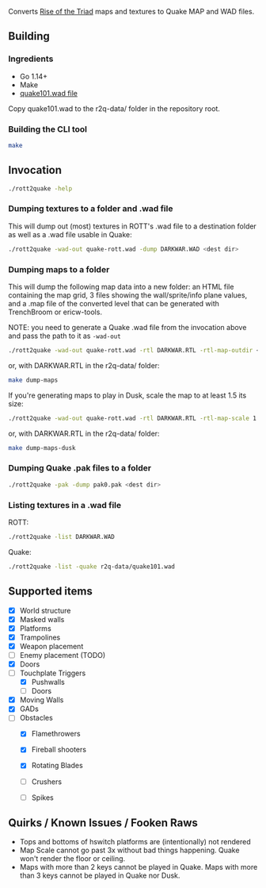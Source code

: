 Converts [Rise of the Triad](https://www.gog.com/game/rise_of_the_triad__dark_war) maps and textures to Quake MAP and WAD files.

## Building

### Ingredients

* Go 1.14+
* Make
* [quake101.wad file](https://www.wad-archive.com/wad/050ce481b07c283519e9e921e53db92a6a4d022b)

Copy quake101.wad to the r2q-data/ folder in the repository root.

### Building the CLI tool

```bash
make
```

## Invocation

```bash
./rott2quake -help
```

### Dumping textures to a folder and .wad file

This will dump out (most) textures in ROTT's .wad file to a destination folder as well as a .wad file usable in Quake:

```bash
./rott2quake -wad-out quake-rott.wad -dump DARKWAR.WAD <dest dir>
```

### Dumping maps to a folder

This will dump the following map data into a new folder: an HTML file containing the map grid, 3 files showing the wall/sprite/info plane values, and a .map file of the converted level that can be generated with TrenchBroom or ericw-tools.

NOTE: you need to generate a Quake .wad file from the invocation above and pass the path to it as `-wad-out`

```bash
./rott2quake -wad-out quake-rott.wad -rtl DARKWAR.RTL -rtl-map-outdir <dest dir>
```

or, with DARKWAR.RTL in the r2q-data/ folder:

```bash
make dump-maps
```

If you're generating maps to play in Dusk, scale the map to at least 1.5 its size:
```bash
./rott2quake -wad-out quake-rott.wad -rtl DARKWAR.RTL -rtl-map-scale 1.5 -rtl-map-outdir <dest dir>
```

or, with DARKWAR.RTL in the r2q-data/ folder:

```bash
make dump-maps-dusk
```

### Dumping Quake .pak files to a folder

```bash
./rott2quake -pak -dump pak0.pak <dest dir>
```

### Listing textures in a .wad file

ROTT:
```bash
./rott2quake -list DARKWAR.WAD
```

Quake:
```bash
./rott2quake -list -quake r2q-data/quake101.wad
```


## Supported items

- [X] World structure
- [X] Masked walls
- [X] Platforms
- [X] Trampolines
- [X] Weapon placement
- [ ] Enemy placement (TODO)
- [X] Doors
- [ ] Touchplate Triggers
  - [X] Pushwalls
  - [ ] Doors
- [X] Moving Walls
- [X] GADs
- [ ] Obstacles
  - [X] Flamethrowers
  - [X] Fireball shooters
  - [X] Rotating Blades
  - [ ] Crushers
  - [ ] Spikes


## Quirks / Known Issues / Fooken Raws

- Tops and bottoms of hswitch platforms are (intentionally) not rendered
- Map Scale cannot go past 3x without bad things happening. Quake won't
  render the floor or ceiling.
- Maps with more than 2 keys cannot be played in Quake. Maps with more
  than 3 keys cannot be played in Quake nor Dusk.
